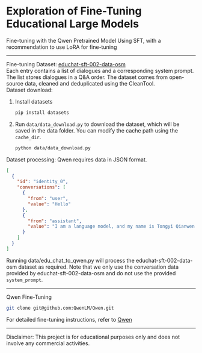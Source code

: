 # Exploration of Fine-Tuning Educational Large Models

Fine-tuning with the Qwen Pretrained Model
Using SFT, with a recommendation to use LoRA for fine-tuning

---
Fine-tuning Dataset: [educhat-sft-002-data-osm](https://huggingface.co/datasets/ecnu-icalk/educhat-sft-002-data-osm)  
Each entry contains a list of dialogues and a corresponding system prompt. The list stores dialogues in a Q&A order. The dataset comes from open-source data, cleaned and deduplicated using the CleanTool.  
Dataset download:  
1. Install datasets
   ```bash
   pip install datasets
   ```
2. Run `data/data_download.py` to download the dataset, which will be saved in the data folder. You can modify the cache path using the `cache_dir`.
   ```bash
   python data/data_download.py
   ```
Dataset processing:
Qwen requires data in JSON format.
```json
[
  {
    "id": "identity_0",
    "conversations": [
      {
        "from": "user",
        "value": "Hello"
      },
      {
        "from": "assistant",
        "value": "I am a language model, and my name is Tongyi Qianwen."
      }
    ]
  }
]
```
Running data/edu_chat_to_qwen.py will process the educhat-sft-002-data-osm dataset as required.
Note that we only use the conversation data provided by educhat-sft-002-data-osm and do not use the provided `system_prompt`.

---
Qwen Fine-Tuning  
```bash
git clone git@github.com:QwenLM/Qwen.git
```
For detailed fine-tuning instructions, refer to [Qwen](https://github.com/QwenLM/Qwen)

---
Disclaimer: This project is for educational purposes only and does not involve any commercial activities.
